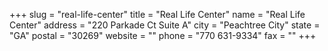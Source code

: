 +++
slug = "real-life-center"
title = "Real Life Center"
name = "Real Life Center"
address = "220 Parkade Ct Suite A"
city = "Peachtree City"
state = "GA"
postal = "30269"
website = ""
phone = "770 631-9334"
fax = ""
+++
